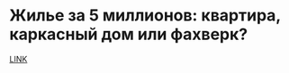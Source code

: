 # Жилье за 5 миллионов: квартира, каркасный дом или фахверк?



[LINK](https://varlamov.ru/3353323.html)